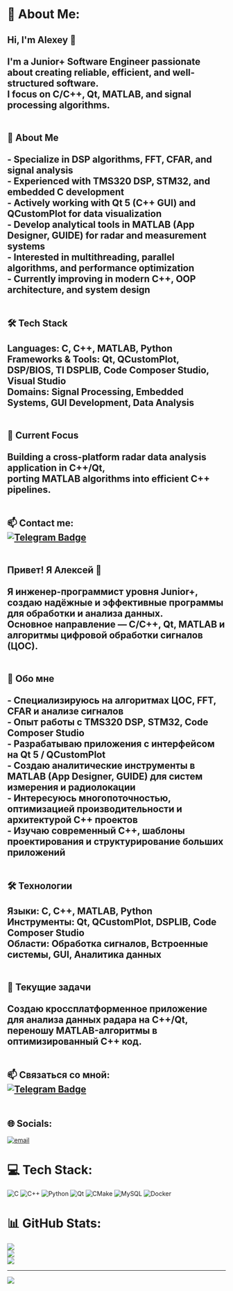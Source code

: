 # 💫 About Me:
## Hi, I'm Alexey 👋  <br><br>I'm a Junior+ Software Engineer passionate about creating reliable, efficient, and well-structured software.  <br>I focus on **C/C++**, **Qt**, **MATLAB**, and **signal processing algorithms**.  <br><br><br> 🧠 About Me  <br><br>-  Specialize in **DSP algorithms**, **FFT**, **CFAR**, and **signal analysis**  <br>-  Experienced with **TMS320 DSP**, **STM32**, and embedded C development  <br>-  Actively working with **Qt 5 (C++ GUI)** and **QCustomPlot** for data visualization  <br>-  Develop analytical tools in **MATLAB (App Designer, GUIDE)** for radar and measurement systems  <br>-  Interested in **multithreading**, **parallel algorithms**, and **performance optimization**  <br>-  Currently improving in **modern C++**, **OOP architecture**, and **system design**  <br><br><br> 🛠 Tech Stack  <br><br>**Languages:** C, C++, MATLAB, Python <br>**Frameworks & Tools:** Qt, QCustomPlot, DSP/BIOS, TI DSPLIB, Code Composer Studio, Visual Studio  <br>**Domains:** Signal Processing, Embedded Systems, GUI Development, Data Analysis  <br><br><br> 🚀 Current Focus  <br><br>Building a cross-platform radar data analysis application in **C++/Qt**,  <br>porting MATLAB algorithms into efficient C++ pipelines.  <br><br><br>📫 **Contact me:**  <br>[![Telegram Badge](https://img.shields.io/badge/-@BortonGo-blue?style=flat&logo=telegram&logoColor=white)](https://t.me/Bortongo)  <br><br><br> Привет! Я Алексей 👋  <br><br>Я инженер-программист уровня Junior+, создаю надёжные и эффективные программы для обработки и анализа данных.  <br>Основное направление — **C/C++**, **Qt**, **MATLAB** и алгоритмы **цифровой обработки сигналов (ЦОС)**.  <br><br><br> 🧠 Обо мне  <br><br>-  Специализируюсь на **алгоритмах ЦОС**, **FFT**, **CFAR** и анализе сигналов  <br>-  Опыт работы с **TMS320 DSP**, **STM32**, **Code Composer Studio**  <br>-  Разрабатываю приложения с интерфейсом на **Qt 5 / QCustomPlot**  <br>-  Создаю аналитические инструменты в **MATLAB (App Designer, GUIDE)** для систем измерения и радиолокации  <br>-  Интересуюсь **многопоточностью**, **оптимизацией производительности** и архитектурой C++ проектов  <br>-  Изучаю **современный C++**, **шаблоны проектирования** и **структурирование больших приложений**  <br><br><br> 🛠 Технологии  <br><br>**Языки:** C, C++, MATLAB, Python <br>**Инструменты:** Qt, QCustomPlot, DSPLIB, Code Composer Studio  <br>**Области:** Обработка сигналов, Встроенные системы, GUI, Аналитика данных  <br><br><br> 🚀 Текущие задачи  <br><br>Создаю кроссплатформенное приложение для анализа данных радара на **C++/Qt**,  <br>переношу MATLAB-алгоритмы в оптимизированный C++ код.  <br><br><br>📫 **Связаться со мной:**  <br>[![Telegram Badge](https://img.shields.io/badge/-@BortonGo-blue?style=flat&logo=telegram&logoColor=white)](https://t.me/Bortongo)  <br><br>


## 🌐 Socials:
[![email](https://img.shields.io/badge/Email-D14836?logo=gmail&logoColor=white)](mailto:bortone52@yandex.ru) 

# 💻 Tech Stack:
![C](https://img.shields.io/badge/c-%2300599C.svg?style=for-the-badge&logo=c&logoColor=white) ![C++](https://img.shields.io/badge/c++-%2300599C.svg?style=for-the-badge&logo=c%2B%2B&logoColor=white) ![Python](https://img.shields.io/badge/python-3670A0?style=for-the-badge&logo=python&logoColor=ffdd54) ![Qt](https://img.shields.io/badge/Qt-%23217346.svg?style=for-the-badge&logo=Qt&logoColor=white) ![CMake](https://img.shields.io/badge/CMake-%23008FBA.svg?style=for-the-badge&logo=cmake&logoColor=white) ![MySQL](https://img.shields.io/badge/mysql-4479A1.svg?style=for-the-badge&logo=mysql&logoColor=white) ![Docker](https://img.shields.io/badge/docker-%230db7ed.svg?style=for-the-badge&logo=docker&logoColor=white)
# 📊 GitHub Stats:
![](https://github-readme-stats.vercel.app/api?username=BortonGo&theme=dark&hide_border=false&include_all_commits=false&count_private=false)<br/>
![](https://nirzak-streak-stats.vercel.app/?user=BortonGo&theme=dark&hide_border=false)<br/>
![](https://github-readme-stats.vercel.app/api/top-langs/?username=BortonGo&theme=dark&hide_border=false&include_all_commits=false&count_private=false&layout=compact)

---
[![](https://visitcount.itsvg.in/api?id=BortonGo&icon=0&color=0)](https://visitcount.itsvg.in)

<!-- Proudly created with GPRM ( https://gprm.itsvg.in ) -->
